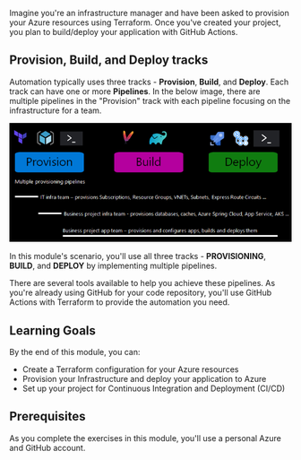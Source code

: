 Imagine you're an infrastructure manager and have been asked to provision your Azure resources using Terraform. Once you've created your project, you plan to build/deploy your application with GitHub Actions.

## Provision, Build, and Deploy tracks

Automation typically uses three tracks - **Provision**, **Build**, and **Deploy**.
Each track can have one or more **Pipelines**.
In the below image, there are multiple pipelines in the "Provision" track with each pipeline focusing on the infrastructure for a team.

![track types.](../media/1-tracks.png)

In this module's scenario, you'll use all three tracks - **PROVISIONING**, **BUILD**, and **DEPLOY** by implementing multiple pipelines.

There are several tools available to help you achieve these pipelines. As you're already using GitHub for your code repository, you'll use GitHub Actions with Terraform to provide the automation you need.

## Learning Goals

By the end of this module, you can:

- Create a Terraform configuration for your Azure resources
- Provision your Infrastructure and deploy your application to Azure
- Set up your project for Continuous Integration and Deployment (CI/CD)

## Prerequisites

As you complete the exercises in this module, you'll use a personal Azure and GitHub account.
